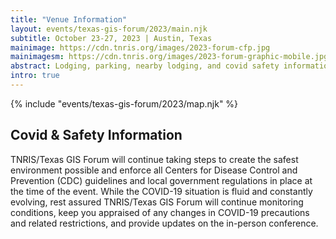 ```yaml
---
title: "Venue Information"
layout: events/texas-gis-forum/2023/main.njk
subtitle: October 23-27, 2023 | Austin, Texas
mainimage: https://cdn.tnris.org/images/2023-forum-cfp.jpg
mainimagesm: https://cdn.tnris.org/images/2023-forum-graphic-mobile.jpg
abstract: Lodging, parking, nearby lodging, and covid safety information.
intro: true
---
```

<head>
<link rel="preconnect" href="https://fonts.googleapis.com">
<link rel="preconnect" href="https://fonts.gstatic.com" crossorigin>
<link href="https://fonts.googleapis.com/css2?family=DM+Sans:ital,wght@0,400;0,500;0,700;1,400;1,500;1,700&display=swap" rel="stylesheet">
</head>

<section>
  <div>
      {% include "events/texas-gis-forum/2023/map.njk" %}
  </div>
  <div class="covid">
  <h1 class="forum-2022-h1">Covid & Safety Information</h1>
  <p>
TNRIS/Texas GIS Forum will continue taking steps to create the safest environment possible and enforce all Centers for Disease Control and Prevention (CDC) guidelines and local government regulations in place at the time of the event. While the COVID-19 situation is fluid and constantly evolving, rest assured TNRIS/Texas GIS Forum will continue monitoring conditions, keep you appraised of any changes in COVID-19 precautions and related restrictions, and provide updates on the in-person conference. </p>
  </div>
</section>
